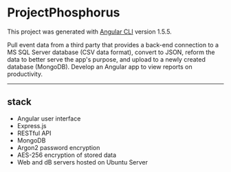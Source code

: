 # ProjectPhosphorus

This project was generated with [Angular CLI](https://github.com/angular/angular-cli) version 1.5.5.

Pull event data from a third party that provides a back-end connection to a MS SQL Server database (CSV data format), convert to JSON, reform the data to better serve the app's purpose, and upload to a newly created database (MongoDB). Develop an Angular app to view reports on productivity.

----
## stack

* Angular user interface
* Express.js
* RESTful API
* MongoDB
* Argon2 password encryption
* AES-256 encryption of stored data
* Web and dB servers hosted on Ubuntu Server
